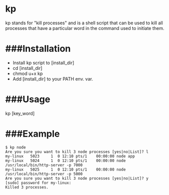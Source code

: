 kp
==

kp stands for "kill processes" and is a shell script that can be used to kill 
all processes that have a particular word in the command used to initiate them.

###Installation
===============

* Install kp script to [install_dir]
* cd [install_dir]
* chmod u+x kp
* Add [install_dir] to your PATH env. var.

###Usage
========

kp [key_word]

###Example
==========

    $ kp node
    Are you sure you want to kill 3 node processes [yes|no|List]? l
    my-linux   5023     1  0 12:10 pts/1    00:00:00 node app
    my-linux   5024     1  0 12:10 pts/1    00:00:00 node /usr/local/bin/http-server -p 7000
    my-linux   5025     1  0 12:10 pts/1    00:00:00 node /usr/local/bin/http-server -p 5000
    Are you sure you want to kill 3 node processes [yes|no|List]? y
    [sudo] password for my-linux:
    Killed 3 processes.



